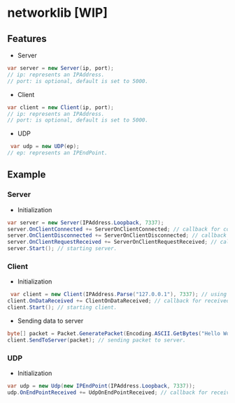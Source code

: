 # networklib [WIP]
## Features
* Server

```cs
var server = new Server(ip, port); 
// ip: represents an IPAddress.
// port: is optional, default is set to 5000.
```

* Client
```cs
var client = new Client(ip, port);
// ip: represents an IPAddress.
// port: is optional, default is set to 5000.
```

* UDP
```cs
 var udp = new UDP(ep);
// ep: represents an IPEndPoint.
```

## Example
### Server

- Initialization
```cs
var server = new Server(IPAddress.Loopback, 7337); 
server.OnClientConnected += ServerOnClientConnected; // callback for connected client.
server.OnClientDisconnected += ServerOnClientDisconnected; // callback for disconnected client.
server.OnClientRequestReceived += ServerOnClientRequestReceived; // callback for clients request received.
server.Start(); // starting server.

```

### Client

- Initialization 

```cs
 var client = new Client(IPAddress.Parse("127.0.0.1"), 7337); // using server's IPAddress and running on port 7337.
client.OnDataReceived += ClientOnDataReceived; // callback for received data.
client.Start(); // starting client.
```

- Sending data to server

```cs
byte[] packet = Packet.GeneratePacket(Encoding.ASCII.GetBytes("Hello World")); // generating packet.
client.SendToServer(packet); // sending packet to server.
```

### UDP
- Initialization
```cs
var udp = new Udp(new IPEndPoint(IPAddress.Loopback, 7337));
udp.OnEndPointReceived += UdpOnEndPointReceived; // callback for received end-point.
```

